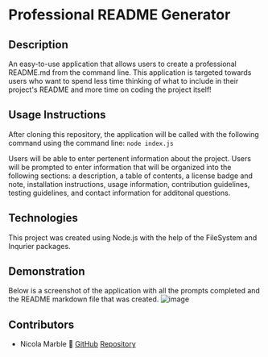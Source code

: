 # Professional README Generator

## Description 
An easy-to-use application that allows users to create a professional README.md from the command line. This application is targeted towards users who want to spend less time thinking of what to include in their project's README and more time on coding the project itself! 

## Usage Instructions
After cloning this repository, the application will be called with the following command using the command line:
`node index.js`

Users will be able to enter pertenent information about the project. Users will be prompted to enter information that will be organized into the following sections: a description, a table of contents, a license badge and note, installation instructions, usage information, contribution guidelines, testing guidelines, and contact information for additonal questions.

  ## Technologies
  This project was created using Node.js with the help of the FileSystem and Inqurier packages. 

## Demonstration
Below is a screenshot of the application with all the prompts completed and the README markdown file that was created.
![image](https://user-images.githubusercontent.com/86696492/153545240-5e4931d3-07ce-4464-81f5-b59c35d7213a.png)

## Contributors 
- Nicola Marble 🌻
[GitHub](http://github.com/nicolalenee)
[Repository](https://github.com/nicolalenee/readme-generator)